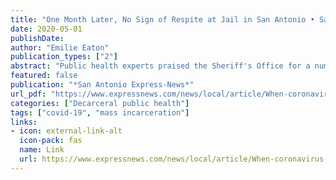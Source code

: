 ```yaml
---
title: "One Month Later, No Sign of Respite at Jail in San Antonio • San Antonio Express-News"
date: 2020-05-01
publishDate: 
author: "Emilie Eaton"
publication_types: ["2"]
abstract: "Public health experts praised the Sheriff's Office for a number of changes, but some,..."
featured: false
publication: "*San Antonio Express-News*"
url_pdf: "https://www.expressnews.com/news/local/article/When-coronavirus-strikes-One-month-later-no-15260509.php"
categories: ["Decarceral public health"]
tags: ["covid-19", "mass incarceration"]
links: 
- icon: external-link-alt
  icon-pack: fas
  name: Link
  url: https://www.expressnews.com/news/local/article/When-coronavirus-strikes-One-month-later-no-15260509.php
---
```


